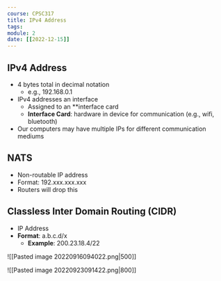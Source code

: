 ```yaml
---
course: CPSC317
title: IPv4 Address
tags: 
module: 2
date: [[2022-12-15]]
---
```


## IPv4 Address
- 4 bytes total in decimal notation
    - e.g., 192.168.0.1
- IPv4 addresses an interface
    - Assigned to an **interface card
    - **Interface Card**: hardware in device for communication (e.g., wifi, bluetooth)
- Our computers may have multiple IPs for different communication mediums

## NATS
- Non-routable IP address
- Format: 192.xxx.xxx.xxx
- Routers will drop this

## Classless Inter Domain Routing (CIDR)
- IP Address
- **Format**: a.b.c.d/x
    - **Example**: 200.23.18.4/22

![[Pasted image 20220916094022.png|500]]

![[Pasted image 20220923091422.png|800]]
